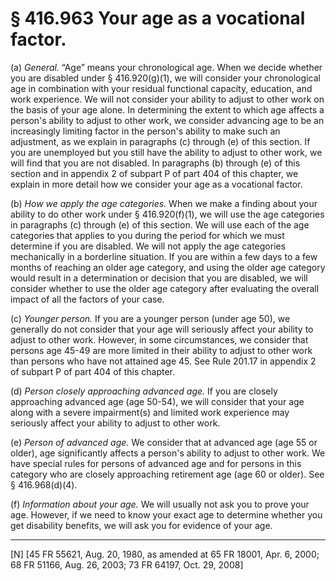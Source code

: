 # § 416.963   Your age as a vocational factor.

(a) *General.* “Age” means your chronological age. When we decide whether you are disabled under § 416.920(g)(1), we will consider your chronological age in combination with your residual functional capacity, education, and work experience. We will not consider your ability to adjust to other work on the basis of your age alone. In determining the extent to which age affects a person's ability to adjust to other work, we consider advancing age to be an increasingly limiting factor in the person's ability to make such an adjustment, as we explain in paragraphs (c) through (e) of this section. If you are unemployed but you still have the ability to adjust to other work, we will find that you are not disabled. In paragraphs (b) through (e) of this section and in appendix 2 of subpart P of part 404 of this chapter, we explain in more detail how we consider your age as a vocational factor. 


(b) *How we apply the age categories.* When we make a finding about your ability to do other work under § 416.920(f)(1), we will use the age categories in paragraphs (c) through (e) of this section. We will use each of the age categories that applies to you during the period for which we must determine if you are disabled. We will not apply the age categories mechanically in a borderline situation. If you are within a few days to a few months of reaching an older age category, and using the older age category would result in a determination or decision that you are disabled, we will consider whether to use the older age category after evaluating the overall impact of all the factors of your case. 


(c) *Younger person.* If you are a younger person (under age 50), we generally do not consider that your age will seriously affect your ability to adjust to other work. However, in some circumstances, we consider that persons age 45-49 are more limited in their ability to adjust to other work than persons who have not attained age 45. See Rule 201.17 in appendix 2 of subpart P of part 404 of this chapter. 


(d) *Person closely approaching advanced age.* If you are closely approaching advanced age (age 50-54), we will consider that your age along with a severe impairment(s) and limited work experience may seriously affect your ability to adjust to other work. 


(e) *Person of advanced age.* We consider that at advanced age (age 55 or older), age significantly affects a person's ability to adjust to other work. We have special rules for persons of advanced age and for persons in this category who are closely approaching retirement age (age 60 or older). See § 416.968(d)(4).


(f) *Information about your age.* We will usually not ask you to prove your age. However, if we need to know your exact age to determine whether you get disability benefits, we will ask you for evidence of your age.



---

[N] [45 FR 55621, Aug. 20, 1980, as amended at 65 FR 18001, Apr. 6, 2000; 68 FR 51166, Aug. 26, 2003; 73 FR 64197, Oct. 29, 2008]




